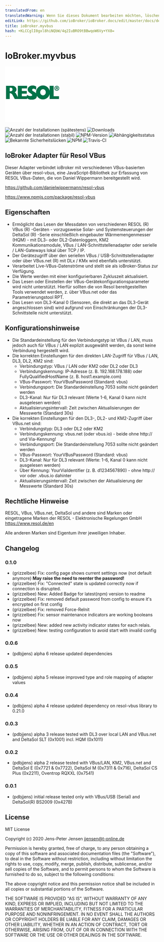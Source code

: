 ```yaml
---
translatedFrom: en
translatedWarning: Wenn Sie dieses Dokument bearbeiten möchten, löschen Sie bitte das Feld "translationsFrom". Andernfalls wird dieses Dokument automatisch erneut übersetzt
editLink: https://github.com/ioBroker/ioBroker.docs/edit/master/docs/de/adapterref/iobroker.myvbus/README.md
title: ioBroker.myvbus
hash: +KLCCglI0gxl8hiNQbW/4q2IuBRO9tBBwqoW6Vy+YX8=
---
```

# IoBroker.myvbus
![Logo](../../../en/adapterref/iobroker.myvbus/admin/myvbus.png)

![Anzahl der Installationen (spätestens)](http://iobroker.live/badges/myvbus-installed.svg)
![Downloads](https://img.shields.io/npm/dm/iobroker.myvbus.svg)
![Anzahl der Installationen (stabil)](http://iobroker.live/badges/myvbus-stable.svg)
![NPM-Version](https://img.shields.io/npm/v/iobroker.myvbus.svg)
![Abhängigkeitsstatus](https://img.shields.io/david/iobroker-community-adapters/iobroker.myvbus.svg)
![Bekannte Sicherheitslücken](https://snyk.io/test/github/iobroker-community-adapters/ioBroker.myvbus/badge.svg)
![NPM](https://nodei.co/npm/iobroker.myvbus.png?downloads=true)
![Travis-CI](http://img.shields.io/travis/iobroker-community-adapters/ioBroker.myvbus/master.svg)

## IoBroker Adapter für Resol VBus
Dieser Adapter verbindet ioBroker mit verschiedenen VBus-basierten Geräten über resol-vbus, eine JavaScript-Bibliothek zur Erfassung von RESOL VBus-Daten, die von Daniel Wippermann bereitgestellt wird.

<https://github.com/danielwippermann/resol-vbus>

<https://www.npmjs.com/package/resol-vbus>

## Eigenschaften
* Ermöglicht das Lesen der Messdaten von verschiedenen RESOL (R) VBus (R) -Geräten - vorzugsweise Solar- und Systemsteuerungen der DeltaSol (R) -Serie einschließlich eingebauter Wärmemengenmesser (HQM) - mit DL3- oder DL2-Datenloggern, KM2 Kommunikationsmodule, VBus / LAN-Schnittstellenadapter oder serielle / LAN-Gateways lokal über TCP / IP.
* Der Gerätezugriff über den seriellen VBus / USB-Schnittstellenadapter oder über VBus.net (R) mit DLx / KMx wird ebenfalls unterstützt.
* Verarbeitet Live-VBus-Datenströme und stellt sie als ioBroker-Status zur Verfügung.
* Die Werte werden mit einer konfigurierbaren Zykluszeit aktualisiert.
* Das Lesen oder Einstellen der VBus-Gerätekonfigurationsparameter wird nicht unterstützt. Hierfür sollten die von Resol bereitgestellten Tools verwendet werden, z. über VBus.net oder das Parametrierungstool RPT.
* Das Lesen von DL3-Kanal 0 (Sensoren, die direkt an das DL3-Gerät angeschlossen sind) wird aufgrund von Einschränkungen der DL3-Schnittstelle nicht unterstützt.

## Konfigurationshinweise
* Die Standardeinstellung für den Verbindungstyp ist VBus / LAN, muss jedoch auch für VBus / LAN explizit ausgewählt werden, da sonst keine Verbindung hergestellt wird.
* Die korrekten Einstellungen für den direkten LAN-Zugriff für VBus / LAN, DL3, DL2, KM2 sind:
  * Verbindungstyp: VBus / LAN oder KM2 oder DL2 oder DL3
  * Verbindungskennung: IP-Adresse (z. B. 192.168.178.188) oder FullyQualifiedHostName (z. B. host1.example.com)
  * VBus-Passwort: YourVBusPassword (Standard: vbus)
  * Verbindungsport: Die Standardeinstellung 7053 sollte nicht geändert werden
  * DL3-Kanal: Nur für DL3 relevant (Werte 1-6, Kanal 0 kann nicht ausgelesen werden)
  * Aktualisierungsintervall: Zeit zwischen Aktualisierungen der Messwerte (Standard 30s)
* Die korrekten Einstellungen für den DL3-, DL2- und KM2-Zugriff über VBus.net sind:
  * Verbindungstyp: DL3 oder DL2 oder KM2
  * Verbindungskennung: vbus.net (oder vbus.io) - beide ohne http:// und Via-Kennung!
  * Verbindungsport: Die Standardeinstellung 7053 sollte nicht geändert werden
  * VBus-Passwort: YourVBusPassword (Standard: vbus)
  * DL3-Kanal: Nur für DL3 relevant (Werte: 1-6, Kanal 0 kann nicht ausgelesen werden)
  * Über Kennung: YourViaIdentifier (z. B. d1234567890) - ohne http:// vor oder .vbus.io dahinter
  * Aktualisierungsintervall: Zeit zwischen der Aktualisierung der Messwerte (Standard 30s)

## Rechtliche Hinweise
RESOL, VBus, VBus.net, DeltaSol und andere sind Marken oder eingetragene Marken der RESOL - Elektronische Regelungen GmbH <https://www.resol.de/en>

Alle anderen Marken sind Eigentum ihrer jeweiligen Inhaber.

## Changelog

### 0.1.0
* (grizzelbee) Fix: config page shows current settings now (not default anymore) **May raise the need to reenter the password!**
* (grizzelbee) Fix: "Connected" state is updated correctly now if connection is disrupted.
* (grizzelbee) New: Added Badge for latest(npm) version to readme
* (grizzelbee) Fix: removed default password from config to ensure it's encrypted on first config
* (grizzelbee) Fix: removed Force-ReInit
* (grizzelbee) Fix: sensor maintenance indicators are working booleans now
* (grizzelbee) New: added new activity indicator states for each relais.
* (grizzelbee) New: testing configuration to avoid start with invalid config

### 0.0.6
* (pdbjjens) alpha 6 release updated dependencies

### 0.0.5
* (pdbjjens) alpha 5 release improved type and role mapping of adapter values

### 0.0.4
* (pdbjjens) alpha 4 release updated dependency on resol-vbus library to 0.21.0

### 0.0.3
* (pdbjjens) alpha 3 release tested with DL3 over local LAN and VBus.net and DeltaSol SLT (0x1001) incl. HQM (0x1011)

### 0.0.2
* (pdbjjens) alpha 2 release tested with VBus/LAN, KM2, VBus.net and DeltaSol E (0x7721 & 0x7722), DeltaSol M (0x7311 & 0x716), DeltaSol CS Plus (0x2211), Oventrop RQXXL (0x7541)

### 0.0.1

* (pdbjjens) initial release tested only with VBus/USB (Serial) and DeltaSol(R) BS2009 (0x427B)

## License

MIT License

Copyright (c) 2020 Jens-Peter Jensen <jjensen@t-online.de>

Permission is hereby granted, free of charge, to any person obtaining a copy
of this software and associated documentation files (the "Software"), to deal
in the Software without restriction, including without limitation the rights
to use, copy, modify, merge, publish, distribute, sublicense, and/or sell
copies of the Software, and to permit persons to whom the Software is
furnished to do so, subject to the following conditions:

The above copyright notice and this permission notice shall be included in all
copies or substantial portions of the Software.

THE SOFTWARE IS PROVIDED "AS IS", WITHOUT WARRANTY OF ANY KIND, EXPRESS OR
IMPLIED, INCLUDING BUT NOT LIMITED TO THE WARRANTIES OF MERCHANTABILITY,
FITNESS FOR A PARTICULAR PURPOSE AND NONINFRINGEMENT. IN NO EVENT SHALL THE
AUTHORS OR COPYRIGHT HOLDERS BE LIABLE FOR ANY CLAIM, DAMAGES OR OTHER
LIABILITY, WHETHER IN AN ACTION OF CONTRACT, TORT OR OTHERWISE, ARISING FROM,
OUT OF OR IN CONNECTION WITH THE SOFTWARE OR THE USE OR OTHER DEALINGS IN THE
SOFTWARE.